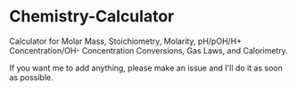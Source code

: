# Chemistry-Calculator
Calculator for Molar Mass, Stoichiometry, Molarity, pH/pOH/H+ Concentration/OH- Concentration Conversions, Gas Laws, and Calorimetry.

If you want me to add anything, please make an issue and I'll do it as soon as possible.
